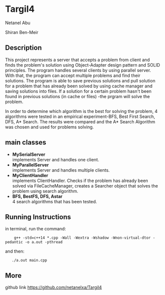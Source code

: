 # Targil4
Netanel Abu

Shiran Ben-Meir

## Description
This project represents a server that accepts a problem from client and finds the problem's solution using Object-Adapter design pattern 
and SOLID principles.
The program handles several clients by using parallel server. With that, the program can accept multiple problems and find their solutions.
The program is able to save previous solutions and pull solution for a problem that has already been solved by using cache manager and saving
solutions into files. If a solution for a certain problem hasn't been found in previous solutions (in cache or files) -the prgram will 
solve the problem.

In order to determine which algorithm is the best for solving the problem, 4 algorithms were tested in an empirical 
experiment-BFS, Best First Search, DFS, A* Search. The results were compared and the A* Search Algorithm was chosen and used for 
problems solving.

## main classes
- **MySerialServer**\
implements Server and handles one client.
- **MyParallelServer**\
implements Server and handles multiple clients.
- **MyClientHandler**\
implements ClientHandler. Checks if the problem has already been solved via FileCacheManager, 
 creates a Searcher object that solves the problem using search algorithm. 
- **BFS, BestFS, DFS, Astar**\
4 search algorithms that has been tested.


## Running Instructions
  in terminal, run the command:
     
        g++ -std=c++14 *.cpp -Wall -Wextra -Wshadow -Wnon-virtual-dtor -pedantic -o a.out -pthread
   and then:
       
       ./a.out main.cpp


## More
github link https://github.com/netanelxa/Targil4
